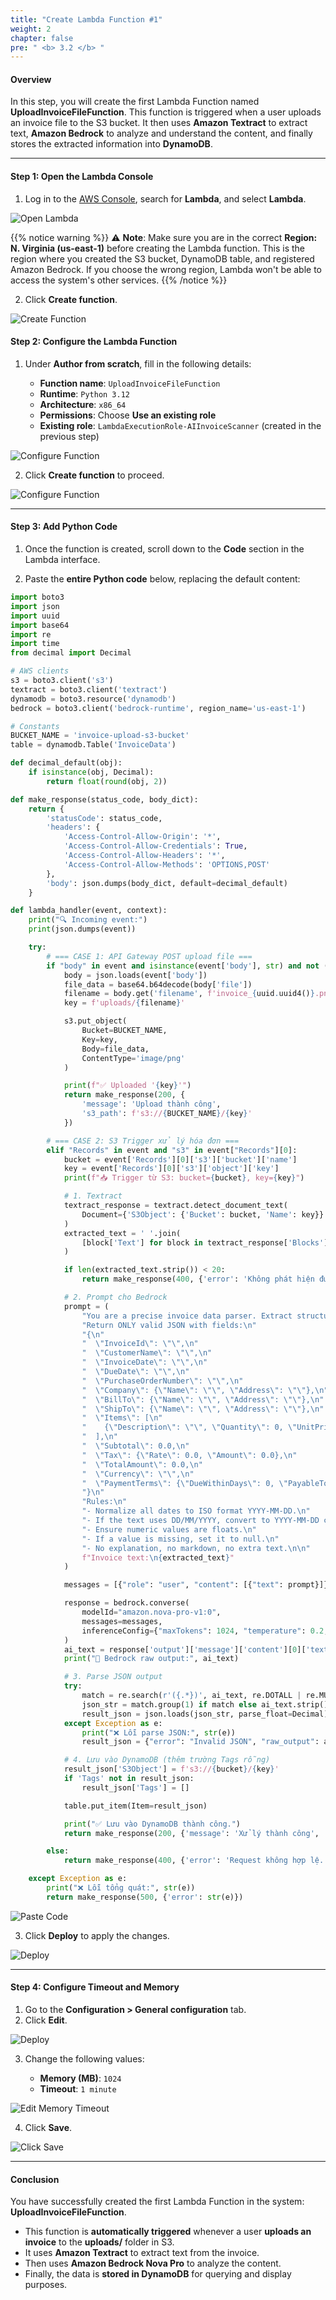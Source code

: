 ```yaml
---
title: "Create Lambda Function #1"
weight: 2
chapter: false
pre: " <b> 3.2 </b> "
---
```


#### Overview

In this step, you will create the first Lambda Function named **UploadInvoiceFileFunction**. This function is triggered when a user uploads an invoice file to the S3 bucket. It then uses **Amazon Textract** to extract text, **Amazon Bedrock** to analyze and understand the content, and finally stores the extracted information into **DynamoDB**.

---

#### Step 1: Open the Lambda Console

1. Log in to the [AWS Console](https://console.aws.amazon.com/), search for **Lambda**, and select **Lambda**.

![Open Lambda](/images/3.lambdafunctions/3.2-uploadinvoicelambda/001-openlambda.png)

{{% notice warning %}}
⚠️ **Note**: Make sure you are in the correct **Region: N. Virginia (us-east-1)** before creating the Lambda function. This is the region where you created the S3 bucket, DynamoDB table, and registered Amazon Bedrock. If you choose the wrong region, Lambda won't be able to access the system's other services.
{{% /notice %}}

2. Click **Create function**.

![Create Function](/images/3.lambdafunctions/3.2-uploadinvoicelambda/002-createfunction.png)

#### Step 2: Configure the Lambda Function

1. Under **Author from scratch**, fill in the following details:

    - **Function name**: `UploadInvoiceFileFunction`
    - **Runtime**: `Python 3.12`
    - **Architecture**: `x86_64`
    - **Permissions**: Choose **Use an existing role**
    - **Existing role**: `LambdaExecutionRole-AIInvoiceScanner` (created in the previous step)

![Configure Function](/images/3.lambdafunctions/3.2-uploadinvoicelambda/003-configurefunction.png)

2. Click **Create function** to proceed.

![Configure Function](/images/3.lambdafunctions/3.2-uploadinvoicelambda/004-createfunction.png)

---

#### Step 3: Add Python Code

1. Once the function is created, scroll down to the **Code** section in the Lambda interface.

2. Paste the **entire Python code** below, replacing the default content:

```python
import boto3
import json
import uuid
import base64
import re
import time
from decimal import Decimal

# AWS clients
s3 = boto3.client('s3')
textract = boto3.client('textract')
dynamodb = boto3.resource('dynamodb')
bedrock = boto3.client('bedrock-runtime', region_name='us-east-1')

# Constants
BUCKET_NAME = 'invoice-upload-s3-bucket'
table = dynamodb.Table('InvoiceData')

def decimal_default(obj):
    if isinstance(obj, Decimal):
        return float(round(obj, 2))

def make_response(status_code, body_dict):
    return {
        'statusCode': status_code,
        'headers': {
            'Access-Control-Allow-Origin': '*',
            'Access-Control-Allow-Credentials': True,
            'Access-Control-Allow-Headers': '*',
            'Access-Control-Allow-Methods': 'OPTIONS,POST'
        },
        'body': json.dumps(body_dict, default=decimal_default)
    }

def lambda_handler(event, context):
    print("🔍 Incoming event:")
    print(json.dumps(event))

    try:
        # === CASE 1: API Gateway POST upload file ===
        if "body" in event and isinstance(event['body'], str) and not ("Records" in event):
            body = json.loads(event['body'])
            file_data = base64.b64decode(body['file'])
            filename = body.get('filename', f'invoice_{uuid.uuid4()}.png')
            key = f'uploads/{filename}'

            s3.put_object(
                Bucket=BUCKET_NAME,
                Key=key,
                Body=file_data,
                ContentType='image/png'
            )

            print(f"✅ Uploaded '{key}'")
            return make_response(200, {
                'message': 'Upload thành công',
                's3_path': f's3://{BUCKET_NAME}/{key}'
            })

        # === CASE 2: S3 Trigger xử lý hóa đơn ===
        elif "Records" in event and "s3" in event["Records"][0]:
            bucket = event['Records'][0]['s3']['bucket']['name']
            key = event['Records'][0]['s3']['object']['key']
            print(f"📥 Trigger từ S3: bucket={bucket}, key={key}")

            # 1. Textract
            textract_response = textract.detect_document_text(
                Document={'S3Object': {'Bucket': bucket, 'Name': key}}
            )
            extracted_text = ' '.join(
                [block['Text'] for block in textract_response['Blocks'] if block['BlockType'] == 'LINE']
            )

            if len(extracted_text.strip()) < 20:
                return make_response(400, {'error': 'Không phát hiện được nội dung hợp lệ từ ảnh.'})

            # 2. Prompt cho Bedrock
            prompt = (
                "You are a precise invoice data parser. Extract structured data from the invoice text below.\n"
                "Return ONLY valid JSON with fields:\n"
                "{\n"
                "  \"InvoiceId\": \"\",\n"
                "  \"CustomerName\": \"\",\n"
                "  \"InvoiceDate\": \"\",\n"
                "  \"DueDate\": \"\",\n"
                "  \"PurchaseOrderNumber\": \"\",\n"
                "  \"Company\": {\"Name\": \"\", \"Address\": \"\"},\n"
                "  \"BillTo\": {\"Name\": \"\", \"Address\": \"\"},\n"
                "  \"ShipTo\": {\"Name\": \"\", \"Address\": \"\"},\n"
                "  \"Items\": [\n"
                "    {\"Description\": \"\", \"Quantity\": 0, \"UnitPrice\": 0.0, \"Amount\": 0.0}\n"
                "  ],\n"
                "  \"Subtotal\": 0.0,\n"
                "  \"Tax\": {\"Rate\": 0.0, \"Amount\": 0.0},\n"
                "  \"TotalAmount\": 0.0,\n"
                "  \"Currency\": \"\",\n"
                "  \"PaymentTerms\": {\"DueWithinDays\": 0, \"PayableTo\": \"\"}\n"
                "}\n"
                "Rules:\n"
                "- Normalize all dates to ISO format YYYY-MM-DD.\n"
                "- If the text uses DD/MM/YYYY, convert to YYYY-MM-DD correctly.\n"
                "- Ensure numeric values are floats.\n"
                "- If a value is missing, set it to null.\n"
                "- No explanation, no markdown, no extra text.\n\n"
                f"Invoice text:\n{extracted_text}"
            )

            messages = [{"role": "user", "content": [{"text": prompt}]}]

            response = bedrock.converse(
                modelId="amazon.nova-pro-v1:0",
                messages=messages,
                inferenceConfig={"maxTokens": 1024, "temperature": 0.2, "topP": 0.9}
            )
            ai_text = response['output']['message']['content'][0]['text']
            print("🧠 Bedrock raw output:", ai_text)

            # 3. Parse JSON output
            try:
                match = re.search(r'({.*})', ai_text, re.DOTALL | re.MULTILINE)
                json_str = match.group(1) if match else ai_text.strip()
                result_json = json.loads(json_str, parse_float=Decimal)
            except Exception as e:
                print("❌ Lỗi parse JSON:", str(e))
                result_json = {"error": "Invalid JSON", "raw_output": ai_text}

            # 4. Lưu vào DynamoDB (thêm trường Tags rỗng)
            result_json['S3Object'] = f's3://{bucket}/{key}'
            if 'Tags' not in result_json:
                result_json['Tags'] = []

            table.put_item(Item=result_json)

            print("✅ Lưu vào DynamoDB thành công.")
            return make_response(200, {'message': 'Xử lý thành công', 'parsed': result_json})

        else:
            return make_response(400, {'error': 'Request không hợp lệ.'})

    except Exception as e:
        print("❌ Lỗi tổng quát:", str(e))
        return make_response(500, {'error': str(e)})
```

![Paste Code](/images/3.lambdafunctions/3.2-uploadinvoicelambda/005-sourcecode.png)

3. Click **Deploy** to apply the changes.

![Deploy](/images/3.lambdafunctions/3.2-uploadinvoicelambda/006-deploy.png)

---

#### Step 4: Configure Timeout and Memory

1. Go to the **Configuration > General configuration** tab.
2. Click **Edit**.

![Deploy](/images/3.lambdafunctions/3.2-uploadinvoicelambda/007-configuration.png)

3. Change the following values:

    - **Memory (MB)**: `1024`
    - **Timeout**: `1 minute`

![Edit Memory Timeout](/images/3.lambdafunctions/3.2-uploadinvoicelambda/008-configtimeout.png)

4. Click **Save**.

![Click Save](/images/3.lambdafunctions/3.2-uploadinvoicelambda/009-clicksave.png)

---

#### Conclusion

You have successfully created the first Lambda Function in the system: **UploadInvoiceFileFunction**.

-   This function is **automatically triggered** whenever a user **uploads an invoice** to the **uploads/** folder in S3.
-   It uses **Amazon Textract** to extract text from the invoice.
-   Then uses **Amazon Bedrock Nova Pro** to analyze the content.
-   Finally, the data is **stored in DynamoDB** for querying and display purposes.
